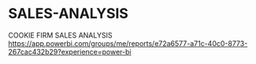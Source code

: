 # SALES-ANALYSIS
COOKIE FIRM SALES ANALYSIS
https://app.powerbi.com/groups/me/reports/e72a6577-a71c-40c0-8773-267cac432b29?experience=power-bi
